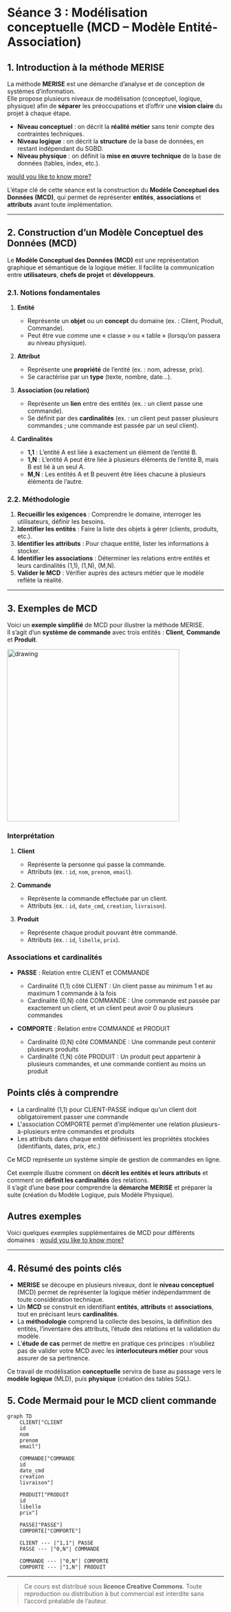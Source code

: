 # Séance 3 : Modélisation conceptuelle (MCD – Modèle Entité-Association)

## 1. Introduction à la méthode MERISE

La méthode **MERISE** est une démarche d’analyse et de conception de systèmes d’information.  
Elle propose plusieurs niveaux de modélisation (conceptuel, logique, physique) afin de **séparer** les préoccupations et d’offrir une **vision claire** du projet à chaque étape.

- **Niveau conceptuel** : on décrit la **réalité métier** sans tenir compte des contraintes techniques.
- **Niveau logique** : on décrit la **structure** de la base de données, en restant indépendant du SGBD.
- **Niveau physique** : on définit la **mise en œuvre technique** de la base de données (tables, index, etc.).

[would you like to know more?](more/MERISE.md)

L’étape clé de cette séance est la construction du **Modèle Conceptuel des Données (MCD)**, qui permet de représenter **entités**, **associations** et **attributs** avant toute implémentation.

---

## 2. Construction d’un Modèle Conceptuel des Données (MCD)

Le **Modèle Conceptuel des Données (MCD)** est une représentation graphique et sémantique de la logique métier. Il facilite la communication entre **utilisateurs**, **chefs de projet** et **développeurs**.  

### 2.1. Notions fondamentales

1. **Entité**  
   - Représente un **objet** ou un **concept** du domaine (ex. : Client, Produit, Commande).  
   - Peut être vue comme une « classe » ou « table » (lorsqu’on passera au niveau physique).

2. **Attribut**  
   - Représente une **propriété** de l’entité (ex. : nom, adresse, prix).  
   - Se caractérise par un **type** (texte, nombre, date…).

3. **Association (ou relation)**  
   - Représente un **lien** entre des entités (ex. : un client passe une commande).  
   - Se définit par des **cardinalités** (ex. : un client peut passer plusieurs commandes ; une commande est passée par un seul client).

4. **Cardinalités**  
   - **1,1** : L’entité A est liée à exactement un élément de l’entité B.  
   - **1,N** : L’entité A peut être liée à plusieurs éléments de l’entité B, mais B est lié à un seul A.  
   - **M,N** : Les entités A et B peuvent être liées chacune à plusieurs éléments de l’autre.

### 2.2. Méthodologie

1. **Recueillir les exigences** : Comprendre le domaine, interroger les utilisateurs, définir les besoins.  
2. **Identifier les entités** : Faire la liste des objets à gérer (clients, produits, etc.).  
3. **Identifier les attributs** : Pour chaque entité, lister les informations à stocker.  
4. **Identifier les associations** : Déterminer les relations entre entités et leurs cardinalités (1,1), (1,N), (M,N).  
5. **Valider le MCD** : Vérifier auprès des acteurs métier que le modèle reflète la réalité.  

---
## 3. Exemples de MCD

Voici un **exemple simplifié** de MCD pour illustrer la méthode MERISE.  
Il s’agit d’un **système de commande** avec trois entités : **Client**, **Commande** et **Produit**.  


<img src="more/session_3_fig_mcd_ecom.svg" alt="drawing" width="400"/>

###  Interprétation

1. **Client**  
   - Représente la personne qui passe la commande.  
   - Attributs (ex. : `id`, `nom`, `prenom`, `email`).  

2. **Commande**  
   - Représente la commande effectuée par un client.  
   - Attributs (ex. : `id`, `date_cmd`, `creation`, `livraison`).  

3. **Produit**  
   - Représente chaque produit pouvant être commandé.  
   - Attributs (ex. : `id`, `libelle`, `prix`).  

### Associations et cardinalités

* **PASSE** : Relation entre CLIENT et COMMANDE
   * Cardinalité (1,1) côté CLIENT : Un client passe au minimum 1 et au maximum 1 commande à la fois
   * Cardinalité (0,N) côté COMMANDE : Une commande est passée par exactement un client, et un client peut avoir 0 ou plusieurs commandes

* **COMPORTE** : Relation entre COMMANDE et PRODUIT
   * Cardinalité (0,N) côté COMMANDE : Une commande peut contenir plusieurs produits
   * Cardinalité (1,N) côté PRODUIT : Un produit peut appartenir à plusieurs commandes, et une commande contient au moins un produit

## Points clés à comprendre
* La cardinalité (1,1) pour CLIENT-PASSE indique qu'un client doit obligatoirement passer une commande
* L'association COMPORTE permet d'implémenter une relation plusieurs-à-plusieurs entre commandes et produits
* Les attributs dans chaque entité définissent les propriétés stockées (identifiants, dates, prix, etc.)

Ce MCD représente un système simple de gestion de commandes en ligne.

Cet exemple illustre comment on **décrit les entités et leurs attributs** et comment on **définit les cardinalités** des relations.  
Il s’agit d’une base pour comprendre la **démarche MERISE** et préparer la suite (création du Modèle Logique, puis Modèle Physique).


## Autres exemples

Voici quelques exemples supplémentaires de MCD pour différents domaines : 
[would you like to know more?](more/MCD_ASCII.md)

---

## 4. Résumé des points clés

- **MERISE** se découpe en plusieurs niveaux, dont le **niveau conceptuel** (MCD) permet de représenter la logique métier indépendamment de toute considération technique.  
- Un **MCD** se construit en identifiant **entités**, **attributs** et **associations**, tout en précisant leurs **cardinalités**.  
- La **méthodologie** comprend la collecte des besoins, la définition des entités, l’inventaire des attributs, l’étude des relations et la validation du modèle.  
- L’**étude de cas** permet de mettre en pratique ces principes : n’oubliez pas de valider votre MCD avec les **interlocuteurs métier** pour vous assurer de sa pertinence.

Ce travail de modélisation **conceptuelle** servira de base au passage vers le **modèle logique** (MLD), puis **physique** (création des tables SQL).  


## 5. Code Mermaid pour le MCD client commande

```
graph TD
    CLIENT["CLIENT
    id
    nom
    prenom
    email"]
    
    COMMANDE["COMMANDE
    id
    date_cmd
    creation
    livraison"]
    
    PRODUIT["PRODUIT
    id
    libelle
    prix"]
    
    PASSE["PASSE"]
    COMPORTE["COMPORTE"]
    
    CLIENT --- |"1,1"| PASSE
    PASSE --- |"0,N"| COMMANDE
    
    COMMANDE --- |"0,N"| COMPORTE
    COMPORTE --- |"1,N"| PRODUIT
```

---
> Ce cours est distribué sous **licence Creative Commons**. Toute reproduction ou distribution à but commercial est interdite sans l’accord préalable de l’auteur.